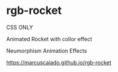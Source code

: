 # rgb-rocket
CSS ONLY

Animated Rocket with collor effect

Neumorphism Animation Effects

https://marcuscaiado.github.io/rgb-rocket
